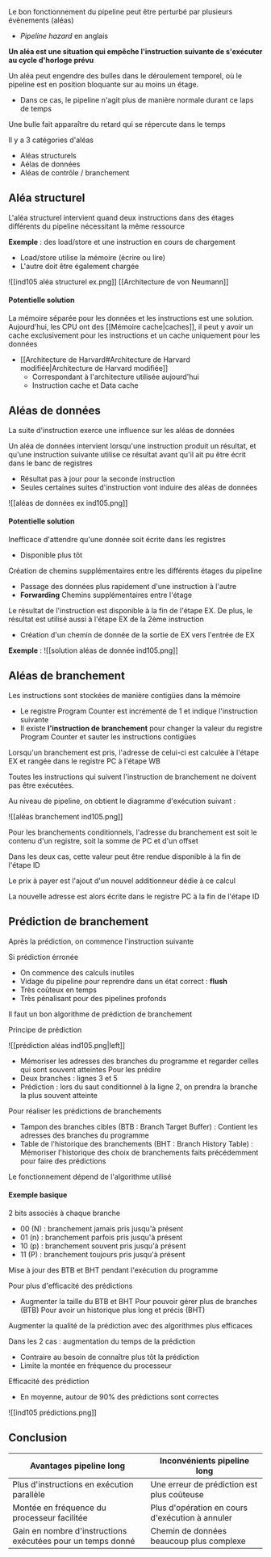 
Le bon fonctionnement du pipeline peut être perturbé par plusieurs évènements (aléas)
-  *Pipeline hazard* en anglais

**Un aléa est une situation qui empêche l'instruction suivante de s'exécuter au cycle d'horloge prévu**

Un aléa peut engendre des bulles dans le déroulement temporel, où le pipeline est en position bloquante sur au moins un étage. 
-  Dans ce cas, le pipeline n'agit plus de manière normale durant ce laps de temps

Une bulle fait apparaître du retard qui se répercute dans le temps

Il y a 3 catégories d'aléas

-  Aléas structurels
-  Aélas de données
-  Aléas de contrôle / branchement

## Aléa structurel

L'aléa structurel intervient quand deux instructions dans des étages différents du pipeline nécessitant la même ressource

**Exemple** : des load/store et une instruction en cours de chargement
-  Load/store utilise la mémoire (écrire ou lire)
-  L'autre doit être également chargée

![[ind105 aléa structurel ex.png]]
[[Architecture de von Neumann]]

#### Potentielle solution

La mémoire séparée pour les données et les instructions est une solution. Aujourd'hui, les CPU ont des [[Mémoire cache|caches]], il peut y avoir un cache exclusivement pour les instructions et un cache uniquement pour les données
-  [[Architecture de Harvard#Architecture de Harvard modifiée|Architecture de Harvard modifiée]]
	 -  Correspondant à l'architecture utilisée aujourd'hui
	 -  Instruction cache et Data cache

## Aléas de données

La suite d'instruction exerce une influence sur les aléas de données

Un aléa de données intervient lorsqu'une instruction produit un résultat, et qu'une instruction suivante utilise ce résultat avant qu'il ait pu être écrit dans le banc de registres
-  Résultat pas à jour pour la seconde instruction
-  Seules certaines suites d'instruction vont induire des aléas de données

![[aléas de données ex ind105.png]]

#### Potentielle solution

Inefficace d'attendre qu'une donnée soit écrite dans les registres
-  Disponible plus tôt

Création de chemins supplémentaires entre les différents étages du pipeline
-  Passage des données plus rapidement d'une instruction à l'autre
-  **Forwarding**
	Chemins supplémentaires entre l'étage

Le résultat de l'instruction est disponible à la fin de l'étape EX. De plus, le résultat est utilisé aussi à l'étape EX de la 2ème instruction
-  Création d'un chemin de donnée de la sortie de EX vers l'entrée de EX

**Exemple** : 
![[solution aléas de donnée ind105.png]]


## Aléas de branchement

Les instructions sont stockées de manière contigües dans la mémoire

-  Le registre Program Counter est incrémenté de 1 et indique l'instruction suivante
-  Il existe **l'instruction de branchement** pour changer la valeur du registre Program Counter et sauter les instructions contigües

Lorsqu'un branchement est pris, l'adresse de celui-ci est calculée à l'étape EX et rangée dans le registre PC à l'étape WB

Toutes les instructions qui suivent l'instruction de branchement ne doivent pas être exécutées. 

Au niveau de pipeline, on obtient le diagramme d'exécution suivant : 

![[aléas branchement ind105.png]]

Pour les branchements conditionnels, l'adresse du branchement est soit le contenu d'un registre, soit la somme de PC et d'un offset

Dans les deux cas, cette valeur peut être rendue disponible à la fin de l'étape ID

Le prix à payer est l'ajout d'un nouvel additionneur dédie à ce calcul

La nouvelle adresse est alors écrite dans le registre PC à la fin de l'étape ID

## Prédiction de branchement

Après la prédiction, on commence l'instruction suivante

Si prédiction érronée

-  On commence des calculs inutiles
-  Vidage du pipeline pour reprendre dans un état correct : **flush**
-  Très coûteux en temps
-  Très pénalisant pour des pipelines profonds

Il faut un bon algorithme de prédiction de branchement

Principe de prédiction

![[prédiction aléas ind105.png|left]]

-  Mémoriser les adresses des branches du programme et regarder celles qui sont souvent atteintes
	Pour les prédire
-  Deux branches : lignes 3 et 5
-  Prédiction : lors du saut conditionnel à la ligne 2, on prendra la branche la plus souvent atteinte

Pour réaliser les prédictions de branchements
-  Tampon des branches cibles (BTB : Branch Target Buffer) : Contient les adresses des branches du programme
-  Table de l'historique des branchements (BHT : Branch History Table) : Mémoriser l'historique des choix de branchements faits précédemment pour faire des prédictions

Le fonctionnement dépend de l'algorithme utilisé

#### Exemple basique

2 bits associés à chaque branche

-  00 (N) : branchement jamais pris jusqu'à présent
-  01 (n) : branchement parfois pris jusqu'à présent
-  10 (p) : branchement souvent pris jusqu'à présent
-  11 (P) : branchement toujours pris jusqu'à présent

Mise à jour des BTB et BHT pendant l'exécution du programme

Pour plus d'efficacité des prédictions
-  Augmenter la taille du BTB et BHT
	Pour pouvoir gérer plus de branches (BTB)
	Pour avoir un historique plus long et précis (BHT)

Augmenter la qualité de la prédiction avec des algorithmes plus efficaces

Dans les 2 cas : augmentation du temps de la prédiction
-  Contraire au besoin de connaître plus tôt la prédiction
-  Limite la montée en fréquence du processeur

Efficacité des prédiction
-  En moyenne, autour de 90% des prédictions sont correctes

![[ind105 prédictions.png]]


## Conclusion

| Avantages pipeline long                                     | Inconvénients pipeline long                     |
| ----------------------------------------------------------- | ----------------------------------------------- |
| Plus d'instructions en exécution parallèle                  | Une erreur de prédiction est plus coûteuse      |
| Montée en fréquence du processeur facilitée                 | Plus d'opération en cours d'exécution à annuler |
| Gain en nombre d'instructions exécutées pour un temps donné | Chemin de données beaucoup plus complexe        |
